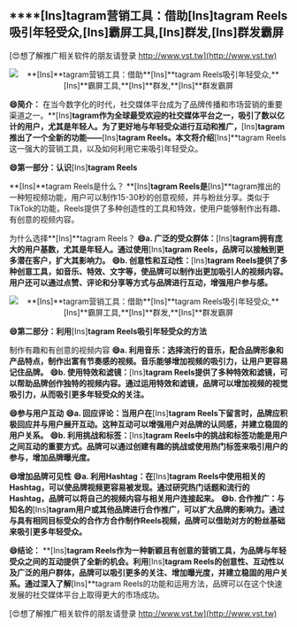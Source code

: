 ## ****[Ins]**tagram营销工具：借助**[Ins]**tagram Reels吸引年轻受众,**[Ins]**霸屏工具,**[Ins]**群发,**[Ins]**群发霸屏**

[😍想了解推广相关软件的朋友请登录 http://www.vst.tw](http://www.vst.tw)

 <center><img src="https://vst.tw/MP4/tuiguang/png/2.png" alt="**[Ins]**tagram营销工具：借助**[Ins]**tagram Reels吸引年轻受众,**[Ins]**霸屏工具,**[Ins]**群发,**[Ins]**群发霸屏"></center>

**😄简介：**
在当今数字化的时代，社交媒体平台成为了品牌传播和市场营销的重要渠道之一。**[Ins]**tagram作为全球最受欢迎的社交媒体平台之一，吸引了数以亿计的用户，尤其是年轻人。为了更好地与年轻受众进行互动和推广，**[Ins]**tagram推出了一个全新的功能——**[Ins]**tagram Reels。本文将介绍**[Ins]**tagram Reels这一强大的营销工具，以及如何利用它来吸引年轻受众。

**😄第一部分：认识**[Ins]**tagram Reels**

**[Ins]**tagram Reels是什么？
**[Ins]**tagram Reels是**[Ins]**tagram推出的一种短视频功能，用户可以制作15-30秒的创意视频，并与粉丝分享。类似于TikTok的功能，Reels提供了多种创造性的工具和特效，使用户能够制作出有趣、有创意的视频内容。

为什么选择**[Ins]**tagram Reels？
**😄a. 广泛的受众群体：**[Ins]**tagram拥有庞大的用户基数，尤其是年轻人。通过使用**[Ins]**tagram Reels，品牌可以接触到更多潜在客户，扩大其影响力。**
**😄b. 创意性和互动性：**[Ins]**tagram Reels提供了多种创意工具，如音乐、特效、文字等，使品牌可以制作出更加吸引人的视频内容。用户还可以通过点赞、评论和分享等方式与品牌进行互动，增强用户参与感。**

 <center><img src="https://vst.tw/MP4/tuiguang/png/3.png" alt="**[Ins]**tagram营销工具：借助**[Ins]**tagram Reels吸引年轻受众,**[Ins]**霸屏工具,**[Ins]**群发,**[Ins]**群发霸屏"></center>

**😄第二部分：利用**[Ins]**tagram Reels吸引年轻受众的方法**

制作有趣和有创意的视频内容
**😄a. 利用音乐：选择流行的音乐，配合品牌形象和产品特点，制作出富有节奏感的视频。音乐能够增加视频的吸引力，让用户更容易记住品牌。**
**😄b. 使用特效和滤镜：**[Ins]**tagram Reels提供了多种特效和滤镜，可以帮助品牌创作独特的视频内容。通过运用特效和滤镜，品牌可以增加视频的视觉吸引力，从而吸引更多年轻受众的关注。**

**😄参与用户互动**
**😄a. 回应评论：当用户在**[Ins]**tagram Reels下留言时，品牌应积极回应并与用户展开互动。这种互动可以增强用户对品牌的认同感，并建立稳固的用户关系。**
**😄b. 利用挑战和标签：**[Ins]**tagram Reels中的挑战和标签功能是用户之间互动的重要方式。品牌可以通过创建有趣的挑战或使用热门标签来吸引用户的参与，增加品牌曝光度。**

**😄增加品牌可见性**
**😄a. 利用Hashtag：在**[Ins]**tagram Reels中使用相关的Hashtag，可以使品牌视频更容易被发现。通过研究热门话题和流行的Hashtag，品牌可以将自己的视频内容与相关用户连接起来。**
**😄b. 合作推广：与知名的**[Ins]**tagram用户或其他品牌进行合作推广，可以扩大品牌的影响力。通过与具有相同目标受众的合作方合作制作Reels视频，品牌可以借助对方的粉丝基础来吸引更多年轻受众。**

**😄结论：**
**[Ins]**tagram Reels作为一种新颖且有创意的营销工具，为品牌与年轻受众之间的互动提供了全新的机会。利用**[Ins]**tagram Reels的创意性、互动性以及广泛的用户群体，品牌可以吸引更多的关注、增加曝光度，并建立稳固的用户关系。通过深入了解**[Ins]**tagram Reels的功能和运用方法，品牌可以在这个快速发展的社交媒体平台上取得更大的市场成功。

[😍想了解推广相关软件的朋友请登录 http://www.vst.tw](http://www.vst.tw)



